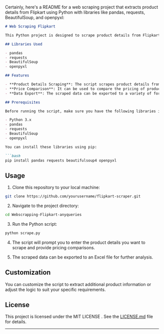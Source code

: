 Certainly, here's a README for a web scraping project that extracts product details from Flipkart using Python with libraries like pandas, requests, BeautifulSoup, and openpyxl:

```markdown
# Web Scraping Flipkart

This Python project is designed to scrape product details from Flipkart. It provides product information, including the product name, price, description, reviews, and product link. It can be used for pricing comparison between recent deals on the website and older deals.

## Libraries Used

- pandas
- requests
- BeautifulSoup
- openpyxl

## Features

- **Product Details Scraping**: The script scrapes product details from Flipkart, including the name, price, description, reviews, and the product link.
- **Price Comparison**: It can be used to compare the pricing of products between recent deals and older deals on the website.
- **Data Export**: The scraped data can be exported to a variety of formats, including Excel files (XLSX) for further analysis.

## Prerequisites

Before running the script, make sure you have the following libraries installed:

- Python 3.x
- pandas
- requests
- BeautifulSoup
- openpyxl

You can install these libraries using pip:

```bash
pip install pandas requests beautifulsoup4 openpyxl
```

## Usage

1. Clone this repository to your local machine:

```bash
git clone https://github.com/yourusername/flipkart-scraper.git
```

2. Navigate to the project directory:

```bash
cd Webscrapping-Flipkart-anyqueries
```

3. Run the Python script:

```bash
python scrape.py
```

4. The script will prompt you to enter the product details you want to scrape and provide pricing comparisons.

5. The scraped data can be exported to an Excel file for further analysis.

## Customization

You can customize the script to extract additional product information or adjust the logic to suit your specific requirements.

## License

This project is licensed under the MIT LICENSE . See the [LICENSE.md](LICENSE.md) file for details.

---
